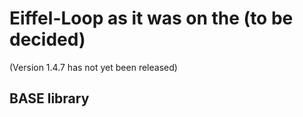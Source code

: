 # Eiffel-Loop as it was on the (to be decided)

(Version 1.4.7 has not yet been released)

## BASE library



